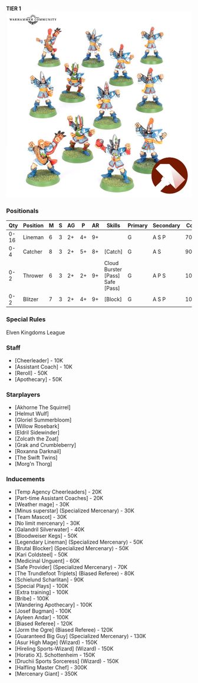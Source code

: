 ﻿**TIER 1**
![](../media/teams/BBHighElves.jpg)

### Positionals

| Qty  | Position | M | S | AG | P  | AR | Skills                                     | Primary | Secondary | Cost |
| ---- | -------- | - | - | -- | -- | -- | ------------------------------------------ | ------- | --------- | ---- |
| 0-16 | Lineman  | 6 | 3 | 2+ | 4+ | 9+ |                                            | G       | A S P     | 70K  |
| 0-4  | Catcher  | 8 | 3 | 2+ | 5+ | 8+ | [Catch]                                      | G       | A S       | 90K  |
| 0-2  | Thrower  | 6 | 3 | 2+ | 2+ | 9+ | Cloud Burster <br /> [Pass] <br /> Safe [Pass] | G       | A P S     | 100K |
| 0-2  | Blitzer  | 7 | 3 | 2+ | 4+ | 9+ | [Block] <br />                          | G       | A S P     | 100K |

### Special Rules

Elven Kingdoms League

### Staff

* [Cheerleader] - 10K
* [Assistant Coach] - 10K
* [Reroll] - 50K
* [Apothecary]  - 50K

### Starplayers

* [Akhorne The Squirrel]  
* [Helmut Wulf]           
* [Gloriel Summerbloom]   
* [Willow Rosebark]       
* [Eldril Sidewinder]     
* [Zolcath the Zoat]      
* [Grak and Crumbleberry]    
* [Roxanna Darknail]      
* [The Swift Twins]         
* [Morg'n Thorg]          

### Inducements

* [Temp Agency Cheerleaders] - 20K
* [Part-time Assistant Coaches] - 20K
* [Weather mage] - 30K
* [Minus superstar] (Specialized Mercenary) - 30K
* [Team Mascot] - 30K
* [No limit mercenary] - 30K
* [Galandril Silverwater] - 40K
* [Bloodweiser Kegs] - 50K
* [Legendary Lineman] (Specialized Mercenary) - 50K
* [Brutal Blocker] (Specialized Mercenary) - 50K
* [Kari Coldsteel] - 50K
* [Medicinal Unguent] - 60K
* [Safe Provider] (Specialized Mercenary) - 70K
* [The Trundlefoot Triplets] (Biased Referee) - 80K
* [Schielund Scharlitan] - 90K
* [Special Plays] - 100K
* [Extra training] - 100K
* [Bribe] - 100K
* [Wandering Apothecary] - 100K
* [Josef Bugman] - 100K
* [Ayleen Andar] - 100K
* [Biased Referee] - 120K
* [Jorm the Ogre] (Biased Referee) - 120K
* [Guaranteed Big Guy] (Specialized Mercenary) - 130K
* [Asur High Mage] (Wizard) - 150K
* [Hireling Sports-Wizard] (Wizard) - 150K
* [Horatio X]. Schottenheim - 150K
* [Druchii Sports Sorceress] (Wizard) - 150K
* [Halfling Master Chef] - 300K
* [Mercenary Giant] - 350K
